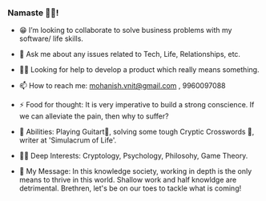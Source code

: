 ### Namaste 🙏🏻! 

- 😁 I’m looking to collaborate to solve business problems with my software/ life skills.

- 💬 Ask me about any issues related to Tech, Life, Relationships, etc.

- 🤝🏻 Looking for help to develop a product which really means something.

- 📫 How to reach me: mohanish.vnit@gmail.com , 9960097088

- ⚡ Food for thought:  It is very imperative to build a strong conscience. If we can alleviate the pain, then why to suffer?

- 💙 Abilities: Playing Guitart🎸, solving some tough Cryptic Crosswords 📰, writer at 'Simulacrum of Life'.

- 🤟🏻 Deep Interests: Cryptology, Psychology, Philosohy, Game Theory.

- 🎐 My Message: In this knowledge society, working in depth is the only means to thrive in this world. Shallow work and half knowldge are detrimental.
	   Brethren, let's be on our toes to tackle what is coming! 

<!--
**MohanishTikekar/MohanishTikekar** is a ✨ _special_ ✨ repository because its `README.md` (this file) appears on your GitHub profile.

